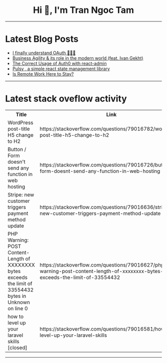 <h1 align="center">Hi 👋, I'm Tran Ngoc Tam</h1>

---

# Latest Blog Posts 
<!-- BLOG-POST-LIST:START -->
- [I finally understand OAuth 🤯🤯🤯](https://dev.to/fomalhautb/i-finally-understand-oauth-2ldf)
- [Business Agility &amp; its role in the modern world &lpar;feat. Ivan Gekht&rpar;](https://dev.to/vpalania/business-agility-its-role-in-the-modern-world-feat-ivan-gekht-3b5k)
- [The Correct Usage of Auth0 with react-admin](https://dev.to/master_shifu/the-correct-usage-of-auth0-with-react-admin-349d)
- [Pulsy , a simple react state management library](https://dev.to/ng_dream_3e53e6a868268e4d/pulsy-a-simple-react-state-management-library-3jfi)
- [Is Remote Work Here to Stay?](https://dev.to/jimmymcbride/is-remote-work-here-to-stay-25fg)
<!-- BLOG-POST-LIST:END -->

---

# Latest stack oveflow activity
<table>
  <tr><th>Title</th><th>Link</th></tr>
  <!-- STACKOVERFLOW:START --><tr><td>WordPress post-title H5 change to H2</td><td>https://stackoverflow.com/questions/79016782/wordpress-post-title-h5-change-to-h2</td></tr><tr><td>Button / Form doesn&#39;t send any function in web hosting</td><td>https://stackoverflow.com/questions/79016726/button-form-doesnt-send-any-function-in-web-hosting</td></tr><tr><td>Stripe: new customer triggers payment method update</td><td>https://stackoverflow.com/questions/79016636/stripe-new-customer-triggers-payment-method-update</td></tr><tr><td>PHP Warning: POST Content-Length of XXXXXXXX bytes exceeds the limit of 33554432 bytes in Unknown on line 0</td><td>https://stackoverflow.com/questions/79016627/php-warning-post-content-length-of-xxxxxxxx-bytes-exceeds-the-limit-of-33554432</td></tr><tr><td>how to level up your laravel skills [closed]</td><td>https://stackoverflow.com/questions/79016581/how-to-level-up-your-laravel-skills</td></tr><!-- STACKOVERFLOW:END -->
</table>

---


